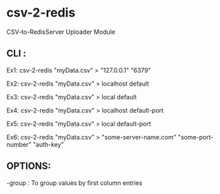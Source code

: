 # csv-2-redis
CSV-to-RedisServer Uploader Module

CLI :
----

 Ex1: csv-2-redis "myData.csv" > "127.0.0.1" "6379"

 Ex2: csv-2-redis "myData.csv" > localhost default

 Ex3: csv-2-redis "myData.csv" > local default

 Ex4: csv-2-redis "myData.csv" > localhost default-port

 Ex5: csv-2-redis "myData.csv" > local default-port

 Ex6: csv-2-redis "myData.csv" > "some-server-name.com" "some-port-number" "auth-key"



OPTIONS:
--------

-group    : To group values by first column entries